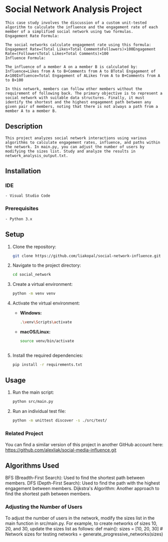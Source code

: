 # Social Network Analysis Project

    This case study involves the discussion of a custom unit-tested algorithm to calculate the influence and the engagement rate of each member of a simplified social network using two formulas.
    Engagement Rate Formula:

    The social networks calculate engagement rate using this formula:
    Engagement Rate=(Total Likes+Total CommentsFollowers)×100Engagement Rate=(FollowersTotal Likes+Total Comments​)×100
    Influence Formula:

    The influence of a member A on a member B is calculated by:
    Influence=Likes from A to B+Comments from A to BTotal Engagement of A×100Influence=Total Engagement of ALikes from A to B+Comments from A to B​×100

    In this network, members can follow other members without the requirement of following back. The primary objective is to represent a social network with suitable data structures. Finally, it must identify the shortest and the highest engagement path between any given pair of members, noting that there is not always a path from a member A to a member B.

## Description

    This project analyzes social network interactions using various algorithms to calculate engagement rates, influence, and paths within the network. In main.py, you can adjust the number of users by modifying the sizes list. Study and analyze the results in network_analysis_output.txt.

## Installation

### IDE

    - Visual Studio Code

### Prerequisites

    - Python 3.x

## Setup

1. Clone the repository:

    ```sh
    git clone https://github.com/liakopal/social-network-influence.git
    

2. Navigate to the project directory:

    ```sh
    cd social_network
    

3. Create a virtual environment:

    ```sh
    python -m venv venv


4. Activate the virtual environment:

    - **Windows:**
      ```sh
      .\venv\Scripts\activate
      ```

    - **macOS/Linux:**
      ```sh
      source venv/bin/activate
    

5. Install the required dependencies:

    ```sh
   pip install -r requirements.txt


## Usage

1. Run the main script:

    ```sh
   python src/main.py

2. Run an individual test file:
    ```sh
   python -m unittest discover -s ./src/test/

### Related Project

   You can find a similar version of this project in another GitHub account here: https://github.com/alexliak/social-media-influence.git

## Algorithms Used

   BFS (Breadth-First Search): Used to find the shortest path between members.
   DFS (Depth-First Search): Used to find the path with the highest engagement between members.
   Dijkstra's Algorithm: Another approach to find the shortest path between members.

### Adjusting the Number of Users
   To adjust the number of users in the network, modify the sizes list in the main function in src/main.py. For example, to create networks of sizes 10, 20, and 30, update the sizes list as follows:
   def main():
      sizes = [10, 20, 30]  # Network sizes for testing
      networks = generate_progressive_networks(sizes)